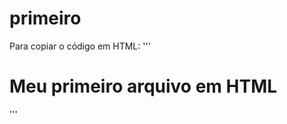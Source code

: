 # primeiro

Para copiar o código em HTML:
'''
<html>
  <h1>Meu primeiro arquivo em HTML</h1/>
 </html>
  '''
